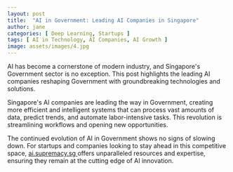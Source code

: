 ```yaml
---
layout: post
title:  "AI in Government: Leading AI Companies in Singapore"
author: jane
categories: [ Deep Learning, Startups ]
tags: [ AI in Technology, AI Companies, AI Growth ]
image: assets/images/4.jpg
---
```


AI has become a cornerstone of modern industry, and Singapore's Government sector is no exception. This post highlights the leading AI companies reshaping Government with groundbreaking technologies and solutions.

Singapore's AI companies are leading the way in Government, creating more efficient and intelligent systems that can process vast amounts of data, predict trends, and automate labor-intensive tasks. This revolution is streamlining workflows and opening new opportunities.

The continued evolution of AI in Government shows no signs of slowing down. For startups and companies looking to stay ahead in this competitive space, <a href="https://ai.supremacy.sg" target="_blank"> ai.supremacy.sg </a> offers unparalleled resources and expertise, ensuring they remain at the cutting edge of AI innovation.
